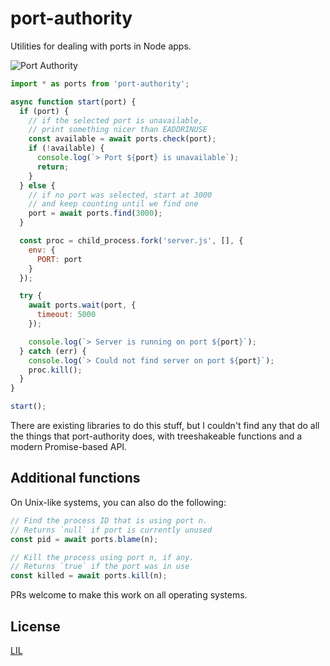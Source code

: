 # port-authority

Utilities for dealing with ports in Node apps.

![Port Authority](https://user-images.githubusercontent.com/1162160/36995526-4484c6ac-2082-11e8-9158-a3fb960a9586.jpg)

```js
import * as ports from 'port-authority';

async function start(port) {
  if (port) {
    // if the selected port is unavailable,
    // print something nicer than EADDRINUSE
    const available = await ports.check(port);
    if (!available) {
      console.log(`> Port ${port} is unavailable`);
      return;
    }
  } else {
    // if no port was selected, start at 3000
    // and keep counting until we find one
    port = await ports.find(3000);
  }

  const proc = child_process.fork('server.js', [], {
    env: {
      PORT: port
    }
  });

  try {
    await ports.wait(port, {
      timeout: 5000
    });

    console.log(`> Server is running on port ${port}`);
  } catch (err) {
    console.log(`> Could not find server on port ${port}`);
    proc.kill();
  }
}

start();
```

There are existing libraries to do this stuff, but I couldn't find any that do all the things that port-authority does, with treeshakeable functions and a modern Promise-based API.


## Additional functions

On Unix-like systems, you can also do the following:

```js
// Find the process ID that is using port n.
// Returns `null` if port is currently unused
const pid = await ports.blame(n);

// Kill the process using port n, if any.
// Returns `true` if the port was in use
const killed = await ports.kill(n);
```

PRs welcome to make this work on all operating systems.


## License

[LIL](LICENSE)